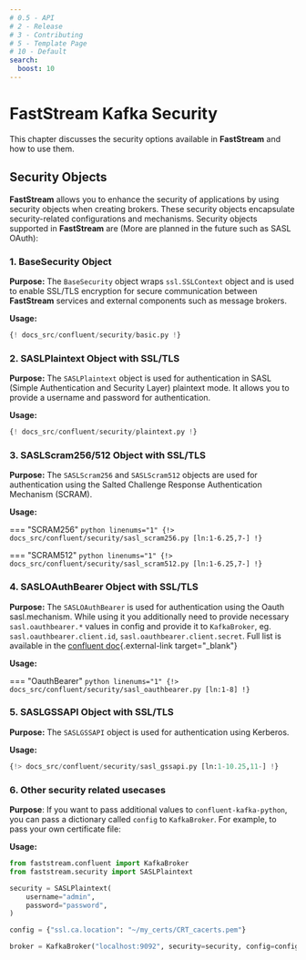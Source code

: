 ```yaml
---
# 0.5 - API
# 2 - Release
# 3 - Contributing
# 5 - Template Page
# 10 - Default
search:
  boost: 10
---
```


# FastStream Kafka Security

This chapter discusses the security options available in **FastStream** and how to use them.

## Security Objects

**FastStream** allows you to enhance the security of applications by using security objects when creating brokers. These security objects encapsulate security-related configurations and mechanisms. Security objects supported in **FastStream** are (More are planned in the future such as SASL OAuth):

### 1. BaseSecurity Object

**Purpose:** The `BaseSecurity` object wraps `ssl.SSLContext` object and is used to enable SSL/TLS encryption for secure communication between **FastStream** services and external components such as message brokers.

**Usage:**

```python linenums="1" hl_lines="2 4 6"
{! docs_src/confluent/security/basic.py !}
```

### 2. SASLPlaintext Object with SSL/TLS

**Purpose:** The `SASLPlaintext` object is used for authentication in SASL (Simple Authentication and Security Layer) plaintext mode. It allows you to provide a username and password for authentication.

**Usage:**

```python linenums="1"
{! docs_src/confluent/security/plaintext.py !}
```

### 3. SASLScram256/512 Object with SSL/TLS

**Purpose:** The `SASLScram256` and `SASLScram512` objects are used for authentication using the Salted Challenge Response Authentication Mechanism (SCRAM).

**Usage:**

=== "SCRAM256"
    ```python linenums="1"
    {!> docs_src/confluent/security/sasl_scram256.py [ln:1-6.25,7-] !}
    ```

=== "SCRAM512"
    ```python linenums="1"
    {!> docs_src/confluent/security/sasl_scram512.py [ln:1-6.25,7-] !}
    ```

### 4. SASLOAuthBearer Object with SSL/TLS

**Purpose:** The `SASLOAuthBearer` is used for authentication using the Oauth sasl.mechanism. While using it you additionally need to provide necessary `sasl.oauthbearer.*` values in config and provide it to `KafkaBroker`, eg. `sasl.oauthbearer.client.id`, `sasl.oauthbearer.client.secret`. Full list is available in the [confluent doc](https://github.com/confluentinc/librdkafka/blob/master/CONFIGURATION.md){.external-link target="_blank"}

**Usage:**

=== "OauthBearer"
    ```python linenums="1"
    {!> docs_src/confluent/security/sasl_oauthbearer.py [ln:1-8] !}
    ```

### 5. SASLGSSAPI Object with SSL/TLS

**Purpose:** The `SASLGSSAPI` object is used for authentication using Kerberos.

**Usage:**

```python linenums="1"
{!> docs_src/confluent/security/sasl_gssapi.py [ln:1-10.25,11-] !}
```

### 6. Other security related usecases

**Purpose**: If you want to pass additional values to `confluent-kafka-python`, you can pass a dictionary called `config` to `KafkaBroker`. For example, to pass your own certificate file:

**Usage:**

```python linenums="1"
from faststream.confluent import KafkaBroker
from faststream.security import SASLPlaintext

security = SASLPlaintext(
    username="admin",
    password="password",
)

config = {"ssl.ca.location": "~/my_certs/CRT_cacerts.pem"}

broker = KafkaBroker("localhost:9092", security=security, config=config)
```
